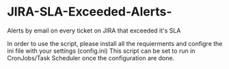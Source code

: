 # JIRA-SLA-Exceeded-Alerts-
Alerts by email on every ticket on JIRA that exceeded it's SLA


In order to use the script, please install all the requierments and configre the ini file with your settings (config.ini)
This script can be set to run in CronJobs/Task Scheduler once the configuration are done.
